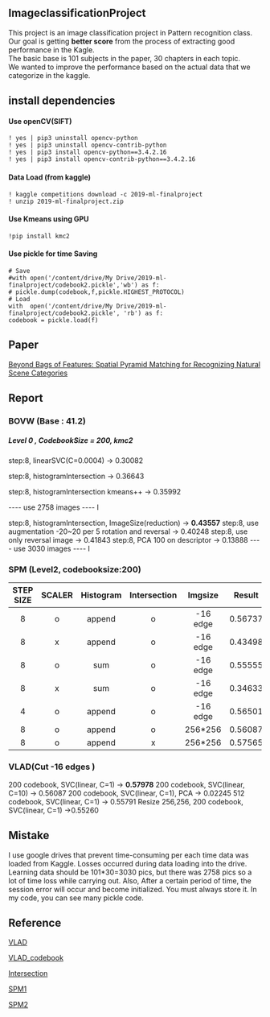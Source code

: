 
## ImageclassificationProject

 This project is an image classification project in Pattern recognition class. 
Our goal is getting **better score**  from the process of extracting good performance in the Kagle.  
The basic base is 101 subjects in the paper, 30 chapters in each topic.  
We wanted to improve the performance based on the actual data that we categorize in the kaggle.


## install dependencies
#### Use openCV(SIFT)
```
! yes | pip3 uninstall opencv-python
! yes | pip3 uninstall opencv-contrib-python
! yes | pip3 install opencv-python==3.4.2.16
! yes | pip3 install opencv-contrib-python==3.4.2.16
```
#### Data Load (from kaggle)
```
! kaggle competitions download -c 2019-ml-finalproject
! unzip 2019-ml-finalproject.zip
```
####  Use Kmeans using GPU
```
!pip install kmc2
```
#### Use pickle for time Saving
```
# Save
#with open('/content/drive/My Drive/2019-ml-finalproject/codebook2.pickle','wb') as f:
# pickle.dump(codebook,f,pickle.HIGHEST_PROTOCOL)
# Load
with  open('/content/drive/My Drive/2019-ml-finalproject/codebook2.pickle', 'rb') as f:
codebook = pickle.load(f)
```

## Paper
[Beyond Bags of Features: Spatial Pyramid Matching for Recognizing Natural Scene Categories](https://inc.ucsd.edu/~marni/Igert/Lazebnik_06.pdf)

## Report
### BOVW (Base : 41.2)
##### Level 0 , CodebookSize = 200, kmc2 
step:8, linearSVC(C=0.0004) -> 0.30082

step:8, histogramIntersection  -> 0.36643

step:8, histogramIntersection kmeans++ -> 0.35992

---- use 2758 images ---- I

step:8, histogramIntersection, ImageSize(reduction) -> **0.43557**
step:8, use augmentation -20~20 per 5 rotation and reversal ->  0.40248
step:8, use only reversal image -> 0.41843
step:8, PCA 100 on descriptor -> 0.13888
---- use 3030 images ---- I

### SPM (Level2, codebooksize:200)
|  <center>STEP SIZE</center> |  <center>SCALER</center> | <center>Histogram</center> |<center>Intersection</center> |<center>Imgsize</center> |<center>Result</center> |
|:--------|:--------:|--------:|--------:|--------:|--------:|
| <center>8 </center> | o </center> |<center>append </center> |<center>o </center>|<center> -16 edge </center>|<center>0.56737</center>
| <center>8 </center>| x </center> |<center>append </center> |<center>o </center>|<center>-16 edge </center>|<center>0.43498 </center>
| <center>8 </center>| o </center> |<center>sum </center> |<center>o </center>|<center>-16 edge </center>|<center>0.55555</center>
| <center>8 </center>| x </center> |<center>sum </center> |<center>o </center>|<center>-16 edge </center>|<center>0.34633</center>
| <center>4 </center>| o </center> |<center>append </center> |<center>o </center>|<center>-16 edge </center>|<center>0.56501</center>
| <center>8 </center>| o </center> |<center>append </center> |<center>o </center>|<center>256*256 </center>|<center>0.56087</center>
| <center>8 </center>| o </center> |<center>append </center> |<center>x </center>|<center>256*256 </center>|<center>0.57565</center>

### VLAD(Cut -16 edges )
200 codebook, SVC(linear, C=1) -> **0.57978**
200 codebook, SVC(linear, C=10) -> 0.56087
200 codebook, SVC(linear, C=1), PCA -> 0.02245
512 codebook, SVC(linear, C=1) -> 0.55791
Resize 256,256, 200 codebook, SVC(linear, C=1) ->0.55260


## Mistake
 I use google drives that prevent time-consuming per each time data was loaded from Kaggle.  Losses occurred during data loading into the drive. Learning data should be 101*30=3030 pics, but there was  2758 pics so a lot of time loss while carrying out.
 Also, After a certain period of time, the session error will occur and become initialized. You must always store it. In my code, you can see many pickle code.

## Reference

[VLAD](https://github.com/lixuan0023/VLAD/blob/master/VLADClass.py)

[VLAD_codebook](https://books.google.co.kr/books?id=SXzQDQAAQBAJ&pg=PA373&lpg=PA373&dq=vlad+512&source=bl&ots=yNc1cKp-Qv&sig=ACfU3U3BHKySxHTGh8MF0uiUj1mZxKtRSw&hl=ko&sa=X&ved=2ahUKEwiTnuXipbXmAhXYMN4KHfr-BawQ6AEwAHoECAcQAQ#v=onepage&q=vlad%20512&f=false)

[Intersection](https://github.com/wihoho/Image-Recognition/blob/5dc8834dd204e36172815345f0abe5640a4a37ef/recognition/classification.py#L10)

[SPM1]((https://github.com/bilaer/Spatial-pyramid-matching-scene-classifier))

[SPM2](https://github.com/TrungTVo/spatial-pyramid-matching-scene-recognition/blob/master/spatial_pyramid.ipynb)
